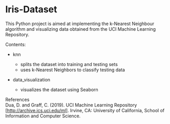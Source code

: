 # Iris-Dataset
This Python project is aimed at implementing the k-Nearest Neighbour algorithm and visualizing data obtained from the UCI Machine Learning
Repository.

Contents:
* knn
  * splits the dataset into training and testing sets
  * uses k-Nearest Neighbors to classify testing data
  
* data_visualization
  * visualizes the dataset using Seaborn

References\
Dua, D. and Graff, C. (2019). UCI Machine Learning Repository [http://archive.ics.uci.edu/ml]. Irvine, CA: University of California, School of Information and Computer Science.

